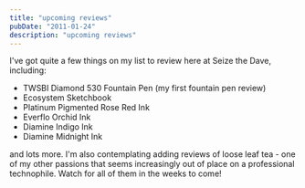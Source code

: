 ```yaml
---
title: "upcoming reviews"
pubDate: "2011-01-24"
description: "upcoming reviews"
---
```


I've got quite a few things on my list to review here at Seize the Dave, including:

- TWSBI Diamond 530 Fountain Pen (my first fountain pen review)
- Ecosystem Sketchbook
- Platinum Pigmented Rose Red Ink
- Everflo Orchid Ink
- Diamine Indigo Ink
- Diamine Midnight Ink

and lots more. I'm also contemplating adding reviews of loose leaf tea - one of my other passions that seems increasingly out of place on a professional technophile. Watch for all of them in the weeks to come!
